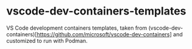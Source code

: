 # vscode-dev-containers-templates
VS Code development containers templates, taken from (vscode-dev-containers)[https://github.com/microsoft/vscode-dev-containers] and customized to run with Podman.
